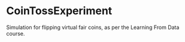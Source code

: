 # CoinTossExperiment
Simulation for flipping virtual fair coins, as per the Learning From Data course.
